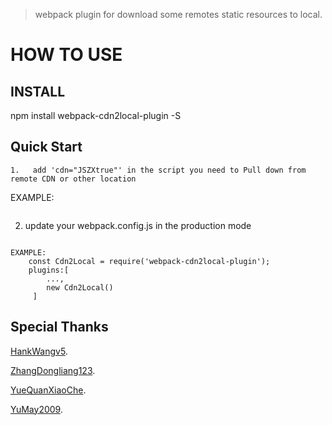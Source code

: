 > webpack plugin for download some remotes static resources to local.


# HOW TO USE

## INSTALL
npm install webpack-cdn2local-plugin -S

## Quick Start
```
1.   add 'cdn="JSZXtrue"' in the script you need to Pull down from remote CDN or other location
```

EXAMPLE:
 <script src="//at.alicdn.com/t/font_580979_7zusmqtgkt7.js" cdn="JSZXtrue"></script>
```
```
2.   update your webpack.config.js in the production mode
```

EXAMPLE:
    const Cdn2Local = require('webpack-cdn2local-plugin');
    plugins:[
        ...,
        new Cdn2Local()
     ]
```

## Special Thanks
[HankWangv5](https://github.com/HankWangv5).

[ZhangDongliang123](https://github.com/ZhangDongliang123).

[YueQuanXiaoChe](https://github.com/YueQuanXiaoChe).

[YuMay2009](https://github.com/YuMay2009).
